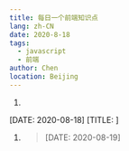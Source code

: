 ```yaml
---
title: 每日一个前端知识点
lang: zh-CN
date: 2020-8-18
tags:
  - javascript
  - 前端
author: Chen
location: Beijing
---
```


1. 
  [DATE: 2020-08-18]
  [TITLE: ]

1. > [DATE: 2020-08-19] 